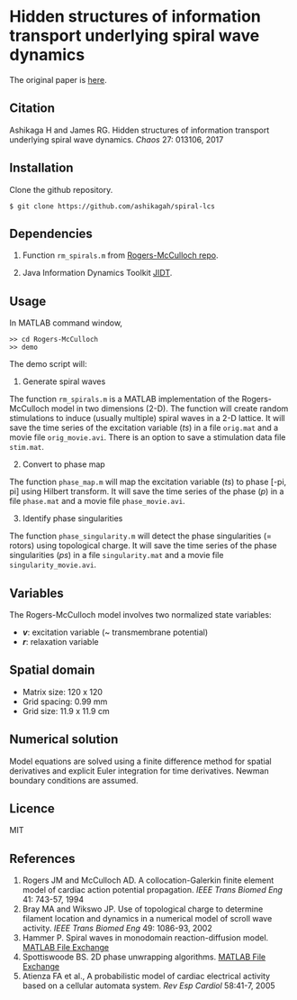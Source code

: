 # Hidden structures of information transport underlying spiral wave dynamics

The original paper is [here](http://aip.scitation.org/doi/full/10.1063/1.4973542).

## Citation

Ashikaga H and James RG. Hidden structures of information transport underlying spiral wave dynamics. _Chaos_ 27: 013106, 2017

## Installation

Clone the github repository.
```
$ git clone https://github.com/ashikagah/spiral-lcs
```

## Dependencies

1. Function `rm_spirals.m` from [Rogers-McCulloch repo](https://github.com/ashikagah/Rogers-McCulloch).

2. Java Information Dynamics Toolkit [JIDT](https://github.com/jlizier/jidt).

## Usage

In MATLAB command window, 

```
>> cd Rogers-McCulloch
>> demo
```
The demo script will:

1. Generate spiral waves

The function `rm_spirals.m` is a MATLAB implementation of the Rogers-McCulloch model in two dimensions (2-D). The function will create random stimulations to induce (usually multiple) spiral waves in a 2-D lattice. It will save the time series of the excitation variable (_ts_) in a file `orig.mat` and a movie file `orig_movie.avi`. There is an option to save a stimulation data file `stim.mat`.

2. Convert to phase map

The function `phase_map.m` will map the excitation variable (_ts_) to phase [-pi, pi] using Hilbert transform. It will save the time series of the phase (_p_) in a file `phase.mat` and a movie file `phase_movie.avi`.

3. Identify phase singularities

The function `phase_singularity.m` will detect the phase singularities (= rotors) using topological charge. It will save the time series of the phase singularities (_ps_) in a file `singularity.mat` and a movie file `singularity_movie.avi`.

## Variables
The Rogers-McCulloch model involves two normalized state variables:
- **_v_**: excitation variable (~ transmembrane potential)
- _**r**_: relaxation variable 

## Spatial domain
- Matrix size: 120 x 120
- Grid spacing: 0.99 mm
- Grid size: 11.9 x 11.9 cm

## Numerical solution
Model equations are solved using a finite difference method for spatial derivatives and explicit Euler integration for time derivatives. Newman boundary conditions are assumed. 

## Licence
MIT

## References
1. Rogers JM and McCulloch AD. A collocation-Galerkin finite element model of cardiac action potential propagation. _IEEE Trans Biomed Eng_ 41: 743-57, 1994
2. Bray MA and Wikswo JP. Use of topological charge to determine filament location and dynamics in a numerical model of scroll wave activity. _IEEE Trans Biomed Eng_ 49: 1086-93, 2002
3. Hammer P. Spiral waves in monodomain reaction-diffusion model. [MATLAB File Exchange](https://www.mathworks.com/matlabcentral/fileexchange/22492-spiral-waves-in-monodomain-reaction-diffusion-model)
4. Spottiswoode BS. 2D phase unwrapping algorithms. [MATLAB File Exchange](http://www.mathworks.com/matlabcentral/fileexchange/22504-2d-phase-unwrapping-algorithms?focused=5111677&tab=function)
5. Atienza FA et al., A probabilistic model of cardiac electrical activity based on a cellular automata system. _Rev Esp Cardiol_ 58:41-7, 2005


